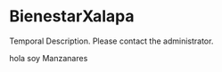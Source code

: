 BienestarXalapa
===============

Temporal Description. Please contact the administrator.

hola soy Manzanares